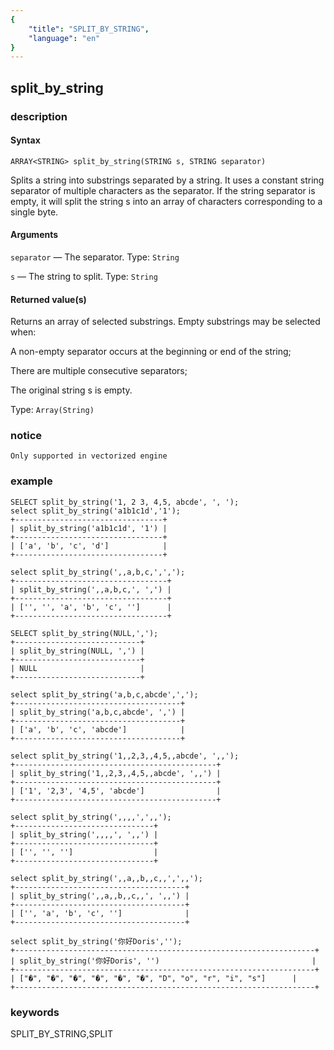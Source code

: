 ```yaml
---
{
    "title": "SPLIT_BY_STRING",
    "language": "en"
}
---
```


<!-- 
Licensed to the Apache Software Foundation (ASF) under one
or more contributor license agreements.  See the NOTICE file
distributed with this work for additional information
regarding copyright ownership.  The ASF licenses this file
to you under the Apache License, Version 2.0 (the
"License"); you may not use this file except in compliance
with the License.  You may obtain a copy of the License at
  http://www.apache.org/licenses/LICENSE-2.0
Unless required by applicable law or agreed to in writing,
software distributed under the License is distributed on an
"AS IS" BASIS, WITHOUT WARRANTIES OR CONDITIONS OF ANY
KIND, either express or implied.  See the License for the
specific language governing permissions and limitations
under the License.
-->

## split_by_string 

<version since="1.2.2">
</version>

### description

#### Syntax

`ARRAY<STRING> split_by_string(STRING s, STRING separator)`

Splits a string into substrings separated by a string. It uses a constant string separator of multiple characters as the separator. If the string separator is empty, it will split the string s into an array of characters corresponding to a single byte.

#### Arguments
`separator` — The separator. Type: `String`

`s` — The string to split. Type: `String`

#### Returned value(s)

Returns an array of selected substrings. Empty substrings may be selected when:

A non-empty separator occurs at the beginning or end of the string;

There are multiple consecutive separators;

The original string s is empty.

Type: `Array(String)`

### notice

`Only supported in vectorized engine`

### example

```
SELECT split_by_string('1, 2 3, 4,5, abcde', ', ');
select split_by_string('a1b1c1d','1');
+---------------------------------+
| split_by_string('a1b1c1d', '1') |
+---------------------------------+
| ['a', 'b', 'c', 'd']            |
+---------------------------------+

select split_by_string(',,a,b,c,',',');
+----------------------------------+
| split_by_string(',,a,b,c,', ',') |
+----------------------------------+
| ['', '', 'a', 'b', 'c', '']      |
+----------------------------------+

SELECT split_by_string(NULL,',');
+----------------------------+
| split_by_string(NULL, ',') |
+----------------------------+
| NULL                       |
+----------------------------+

select split_by_string('a,b,c,abcde',',');
+-------------------------------------+
| split_by_string('a,b,c,abcde', ',') |
+-------------------------------------+
| ['a', 'b', 'c', 'abcde']            |
+-------------------------------------+

select split_by_string('1,,2,3,,4,5,,abcde', ',,');
+---------------------------------------------+
| split_by_string('1,,2,3,,4,5,,abcde', ',,') |
+---------------------------------------------+
| ['1', '2,3', '4,5', 'abcde']                |
+---------------------------------------------+

select split_by_string(',,,,',',,');
+-------------------------------+
| split_by_string(',,,,', ',,') |
+-------------------------------+
| ['', '', '']                  |
+-------------------------------+

select split_by_string(',,a,,b,,c,,',',,');
+--------------------------------------+
| split_by_string(',,a,,b,,c,,', ',,') |
+--------------------------------------+
| ['', 'a', 'b', 'c', '']              |
+--------------------------------------+

select split_by_string('你好Doris','');
+-------------------------------------------------------------------+
| split_by_string('你好Doris', '')                                  |
+-------------------------------------------------------------------+
| ["�", "�", "�", "�", "�", "�", "D", "o", "r", "i", "s"]      |
+-------------------------------------------------------------------+
```
### keywords

SPLIT_BY_STRING,SPLIT